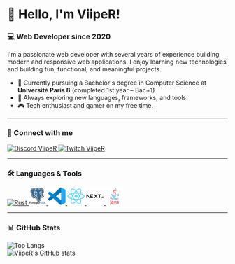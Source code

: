 
# 👋 Hello, I'm ViipeR!

### 💻 Web Developer since 2020  
I'm a passionate web developer with several years of experience building modern and responsive web applications. I enjoy learning new technologies and building fun, functional, and meaningful projects.

- 🌱 Currently pursuing a Bachelor's degree in Computer Science at **Université Paris 8** (completed 1st year – Bac+1)
- 🚀 Always exploring new languages, frameworks, and tools.
- 🎮 Tech enthusiast and gamer on my free time.

---

### 📲 Connect with me

<p align="left">
  <a href="https://discord.com/users/518113582110605326" target="_blank">
    <img src="https://cdn.icon-icons.com/icons2/2108/PNG/512/discord_icon_130958.png" alt="Discord ViipeR" height="40" />
  </a>
  <a href="https://www.twitch.tv/viiiiiper_rl" target="_blank">
    <img src="https://cdn.icon-icons.com/icons2/2407/PNG/512/twitch_icon_146123.png" alt="Twitch ViipeR" height="40" />
  </a>
</p>

---

### 🛠️ Languages & Tools

<p>
  <a href="https://www.rust-lang.org/" target="_blank">
    <img src="https://blog.guillaume-gomez.fr/blog/rust-logo.png" alt="Rust" width="40" height="40"/>
  </a>
  <a href="https://www.postgresql.org/" target="_blank">
    <img src="https://raw.githubusercontent.com/devicons/devicon/refs/heads/master/icons/postgresql/postgresql-original-wordmark.svg" alt="PostgreSQL" width="40" height="40"/>
  </a>
  <a href="https://code.visualstudio.com/" target="_blank">
    <img src="https://raw.githubusercontent.com/devicons/devicon/master/icons/vscode/vscode-original.svg" alt="VS Code" width="40" height="40"/>
  </a>
  <a href="https://react.dev/" target="_blank">
    <img src="https://raw.githubusercontent.com/devicons/devicon/refs/heads/master/icons/react/react-original.svg" alt="React" width="40" height="40"/>
  </a>
  <a href="https://nextjs.org/" target="_blank">
    <img src="https://raw.githubusercontent.com/devicons/devicon/refs/heads/master/icons/nextjs/nextjs-original-wordmark.svg" alt="Next.js" width="40" height="40"/>
  </a>
  <a href="https://www.java.com/" target="_blank">
    <img src="https://raw.githubusercontent.com/devicons/devicon/refs/heads/master/icons/java/java-original-wordmark.svg" alt="Java" width="40" height="40"/>
  </a>
</p>

---

### 📊 GitHub Stats

![Top Langs](https://github-readme-stats.vercel.app/api/top-langs/?username=ItsMeViipeR&layout=pie&theme=transparent&hide_border=true)  
![ViipeR's GitHub stats](https://github-readme-stats.vercel.app/api?username=ItsMeViipeR&show_icons=true&theme=transparent&hide_border=true)
